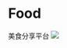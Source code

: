 # Food
美食分享平台
![](https://img-blog.csdnimg.cn/20201223160255697.png?x-oss-process=image/watermark,type_ZmFuZ3poZW5naGVpdGk,shadow_10,text_aHR0cHM6Ly9ibG9nLmNzZG4ubmV0L3dlaXhpbl80NTY0NzE1Ng==,size_16,color_FFFFFF,t_70)
